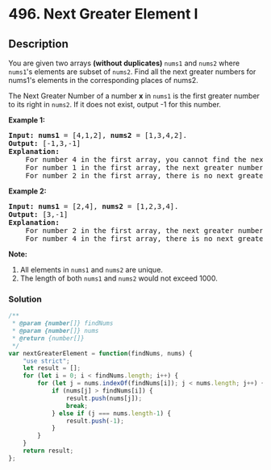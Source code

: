 # 496. Next Greater Element I

## Description

You are given two arrays **(without duplicates)** `nums1` and `nums2` where `nums1`'s elements are subset of `nums2`. Find all the next greater numbers for nums1's elements in the corresponding places of nums2.

The Next Greater Number of a number **x** in `nums1` is the first greater number to its right in `nums2`. If it does not exist, output -1 for this number.

**Example 1:**
<pre>
<b>Input:</b> <b>nums1</b> = [4,1,2], <b>nums2</b> = [1,3,4,2].
<b>Output:</b> [-1,3,-1]
<b>Explanation:</b>
    For number 4 in the first array, you cannot find the next greater number for it in the second array, so output -1.
    For number 1 in the first array, the next greater number for it in the second array is 3.
    For number 2 in the first array, there is no next greater number for it in the second array, so output -1.
</pre>

**Example 2:**
<pre>
<b>Input:</b> <b>nums1</b> = [2,4], <b>nums2</b> = [1,2,3,4].
<b>Output:</b> [3,-1]
<b>Explanation:</b>
    For number 2 in the first array, the next greater number for it in the second array is 3.
    For number 4 in the first array, there is no next greater number for it in the second array, so output -1.
</pre>

**Note:**
1. All elements in `nums1` and `nums2` are unique.
2. The length of both `nums1` and `nums2` would not exceed 1000.

### Solution
```javascript
/**
 * @param {number[]} findNums
 * @param {number[]} nums
 * @return {number[]}
 */
var nextGreaterElement = function(findNums, nums) {
    "use strict";
    let result = [];
    for (let i = 0; i < findNums.length; i++) {
        for (let j = nums.indexOf(findNums[i]); j < nums.length; j++) {
            if (nums[j] > findNums[i]) {
                result.push(nums[j]);
                break;
            } else if (j === nums.length-1) {
                result.push(-1);
            }
        }
    }
    return result;
};
```
